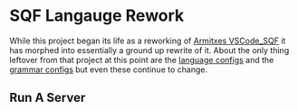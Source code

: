 # SQF Langauge Rework

While this project began its life as a reworking of [Armitxes VSCode_SQF](https://github.com/Armitxes/VSCode_SQF) it has morphed into essentially a ground up rewrite of it. About the only thing leftover from that project at this point are the [language configs](configuration/language-configs) and the [grammar configs](configuration/grammars/) but even these continue to change.

## Run A Server
